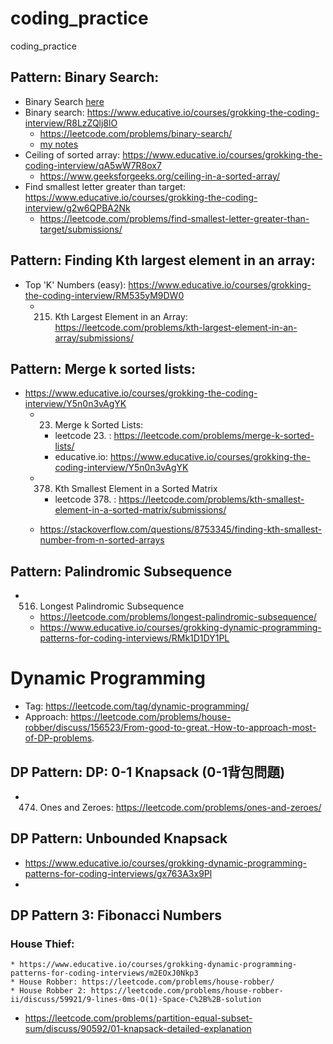# coding_practice
coding_practice



## Pattern: Binary Search:
  * Binary Search [here](leetcode)
  * Binary search: https://www.educative.io/courses/grokking-the-coding-interview/R8LzZQlj8lO <br>
    *  https://leetcode.com/problems/binary-search/ <br>
    * [my notes](leetcode/704.BinarySearch)
  * Ceiling of sorted array: https://www.educative.io/courses/grokking-the-coding-interview/qA5wW7R8ox7
    * https://www.geeksforgeeks.org/ceiling-in-a-sorted-array/
  * Find smallest letter greater than target: https://www.educative.io/courses/grokking-the-coding-interview/g2w6QPBA2Nk
    * https://leetcode.com/problems/find-smallest-letter-greater-than-target/submissions/


## Pattern: Finding Kth largest element in an array:
  * Top 'K' Numbers (easy): https://www.educative.io/courses/grokking-the-coding-interview/RM535yM9DW0
    * 215. Kth Largest Element in an Array: https://leetcode.com/problems/kth-largest-element-in-an-array/submissions/


## Pattern: Merge k sorted lists:
  * https://www.educative.io/courses/grokking-the-coding-interview/Y5n0n3vAgYK
    * 23. Merge k Sorted Lists: 
      * leetcode 23. : https://leetcode.com/problems/merge-k-sorted-lists/
      * educative.io: https://www.educative.io/courses/grokking-the-coding-interview/Y5n0n3vAgYK

    * 378. Kth Smallest Element in a Sorted Matrix
      * leetcode 378. : https://leetcode.com/problems/kth-smallest-element-in-a-sorted-matrix/submissions/
    * https://stackoverflow.com/questions/8753345/finding-kth-smallest-number-from-n-sorted-arrays

## Pattern: Palindromic Subsequence
  * 516. Longest Palindromic Subsequence
    * https://leetcode.com/problems/longest-palindromic-subsequence/
    * https://www.educative.io/courses/grokking-dynamic-programming-patterns-for-coding-interviews/RMk1D1DY1PL


# Dynamic Programming
  * Tag: https://leetcode.com/tag/dynamic-programming/
  * Approach: https://leetcode.com/problems/house-robber/discuss/156523/From-good-to-great.-How-to-approach-most-of-DP-problems.


## DP Pattern: DP: 0-1 Knapsack (0-1背包問題) 
  * 474. Ones and Zeroes: https://leetcode.com/problems/ones-and-zeroes/

## DP Pattern: Unbounded Knapsack
  * https://www.educative.io/courses/grokking-dynamic-programming-patterns-for-coding-interviews/gx763A3x9Pl
  * 

## DP Pattern 3: Fibonacci Numbers
### House Thief: 
    * https://www.educative.io/courses/grokking-dynamic-programming-patterns-for-coding-interviews/m2EOxJ0Nkp3
    * House Robber: https://leetcode.com/problems/house-robber/ 
    * House Robber 2: https://leetcode.com/problems/house-robber-ii/discuss/59921/9-lines-0ms-O(1)-Space-C%2B%2B-solution



* https://leetcode.com/problems/partition-equal-subset-sum/discuss/90592/01-knapsack-detailed-explanation

